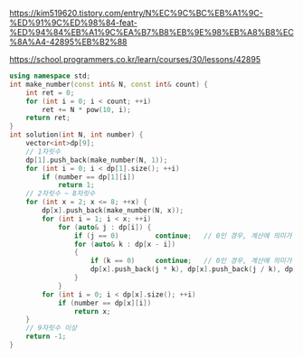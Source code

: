 https://kim519620.tistory.com/entry/N%EC%9C%BC%EB%A1%9C-%ED%91%9C%ED%98%84-feat-%ED%94%84%EB%A1%9C%EA%B7%B8%EB%9E%98%EB%A8%B8%EC%8A%A4-42895%EB%B2%88

https://school.programmers.co.kr/learn/courses/30/lessons/42895
``` c++
using namespace std;
int make_number(const int& N, const int& count) {
	int ret = 0;
	for (int i = 0; i < count; ++i)
		ret += N * pow(10, i);
	return ret;
}
int solution(int N, int number) {
	vector<int>dp[9];
	// 1자릿수
	dp[1].push_back(make_number(N, 1));
	for (int i = 0; i < dp[1].size(); ++i)
		if (number == dp[1][i])
			return 1;
	// 2자릿수 ~ 8자릿수
	for (int x = 2; x <= 8; ++x) {
		dp[x].push_back(make_number(N, x));
		for (int i = 1; i < x; ++i)
			for (auto& j : dp[i]) {
				if (j == 0)			continue;	// 0인 경우, 계산에 의미가 없음 (나눗셈 연산 문제 포함)
				for (auto& k : dp[x - i])
				{
					if (k == 0)		continue;	// 0인 경우, 계산에 의미가 없음 (나눗셈 연산 문제 포함)
					dp[x].push_back(j * k), dp[x].push_back(j / k), dp[x].push_back(j + k), dp[x].push_back(j - k);
				}
			}
		for (int i = 0; i < dp[x].size(); ++i)
			if (number == dp[x][i])
				return x;
	}
	// 9자릿수 이상
	return -1;
}
```